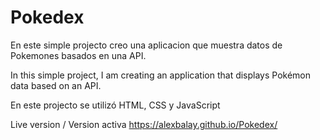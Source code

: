 # Pokedex


En este simple projecto creo una aplicacion que muestra datos de Pokemones basados en una API.

In this simple project, I am creating an application that displays Pokémon data based on an API.

En este projecto se utilizó HTML, CSS y JavaScript 

Live version / Version activa 
https://alexbalay.github.io/Pokedex/
